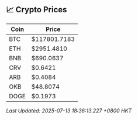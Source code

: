 ## 📈 Crypto Prices

| Coin | Price |
| ---- | ----- |
| BTC | $117801.7183 |
| ETH | $2951.4810 |
| BNB | $690.0637 |
| CRV | $0.6421 |
| ARB | $0.4084 |
| OKB | $48.8074 |
| DOGE | $0.1973 |

_Last Updated: 2025-07-13 18:36:13.227 +0800 HKT_